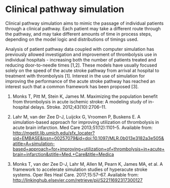 # Clinical pathway simulation

Clinical pathway simulation aims to mimic the passage of individual patients through a clinical pathway. Each patient may take a different route through the pathway, and may take different amounts of time in process steps, depending on the model logic and distributions of timings used. 

Analysis of patient pathway data coupled with computer simulation has previously allowed investigation and improvement of thrombolysis use in individual hospitals - increasing both the number of patients treated and reducing door-to-needle times [1,2].  These models have usually focused solely on the speed of the acute stroke pathway from arrival at hospital to treatment with thrombolysis [1]. Interest in the use of simulation for improving the performance of the acute stroke pathway has reached an interest such that a common framework has been proposed [3].

1. Monks T, Pitt M, Stein K, James M. Maximizing the population benefit from thrombolysis in acute ischemic stroke: A modeling study of in-hospital delays. Stroke. 2012;43(10):2706–11. 

2. Lahr M, van der Zee D-J, Luijckx G, Vroomen P, Buskens E. A simulation-based approach for improving utilization of thrombolysis in acute brain infarction. Med Care  2013;51(12):1101–5. Available from: http://mgetit.lib.umich.edu/sfx_locater?sid=EMBASE&issn=00257079&id=doi:10.1097/MLR.0b013e3182a3e505&atitle=A+simulation-based+approach+for+improving+utilization+of+thrombolysis+in+acute+brain+infarction&stitle=Med.+Care&title=Medica

3. Monks T, van der Zee D-J, Lahr M, Allen M, Pearn K, James MA, et al. A framework to accelerate simulation studies of hyperacute stroke systems. Oper Res Heal Care. 2017;15:57–67. Available from: http://linkinghub.elsevier.com/retrieve/pii/S2211692317300127


